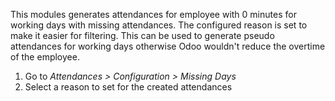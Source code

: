 This modules generates attendances for employee with 0 minutes for
working days with missing attendances. The configured reason is set to
make it easier for filtering. This can be used to generate pseudo
attendances for working days otherwise Odoo wouldn't reduce the overtime
of the employee.

1.  Go to *Attendances \> Configuration \> Missing Days*
2.  Select a reason to set for the created attendances
